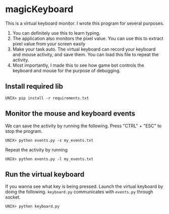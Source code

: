 # magicKeyboard
This is a virtual keyboard monitor. I wrote this program for several purposes.
1. You can definitely use this to learn typing.
2. The application also monitors the pixel value. You can use this to extract pixel value from your screen easily
3. Make your task auto. The virtual keyboard can record your keyboard and mouse activity, and save them. You can load
this file to repeat the activity.
4. Most importantly, I made this to see how game bot controls the keyboard and mouse for the purpose of debugging.

## Install required lib

```
UNIX> pip install -r requirements.txt
```

## Monitor the mouse and keyboard events
We can save the activity by running the following. Press "CTRL" + "ESC" to stop the program.
```
UNIX> python events.py -s my_events.txt
```

Repeat the activity by running 
```
UNIX> python events.py -l my_events.txt
```

## Run the virtual keyboard

If you wanna see what key is being pressed. Launch the virtual keyboard by doing the following. `keyboard.py` communicates with `events.py` through socket.
```
UNIX> python keyboard.py
```


